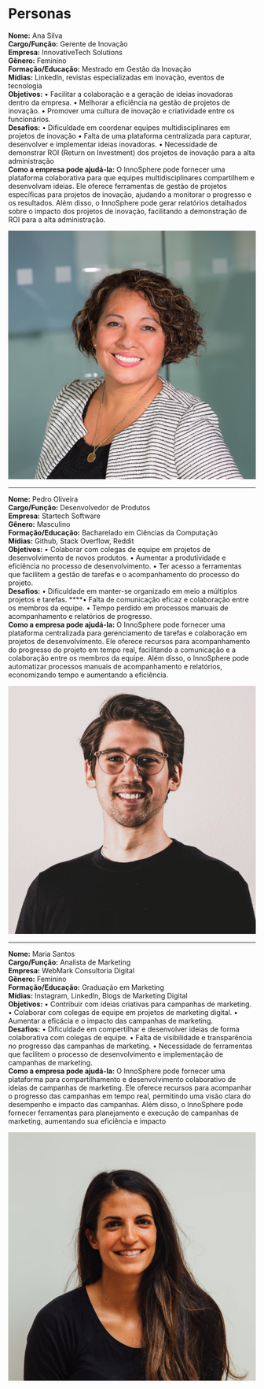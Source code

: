 # Personas

**Nome:** Ana Silva<br>
**Cargo/Função:** Gerente de Inovação<br>
**Empresa:** InnovativeTech Solutions<br>
**Gênero:** Feminino<br>
**Formação/Educação:** Mestrado em Gestão da Inovação<br>
**Mídias:** LinkedIn, revistas especializadas em inovação, eventos de tecnologia<br>
**Objetivos:** 
    • Facilitar a colaboração e a geração de ideias inovadoras dentro da empresa.
    • Melhorar a eficiência na gestão de projetos de inovação.
    • Promover uma cultura de inovação e criatividade entre os funcionários.<br>
**Desafios:**
    • Dificuldade em coordenar equipes multidisciplinares em projetos de inovação
    • Falta de uma plataforma centralizada para capturar, desenvolver e implementar ideias inovadoras.
    • Necessidade de demonstrar ROI (Return on Investment) dos projetos de inovação para a alta administração<br>
**Como a empresa pode ajudá-la:**
    O InnoSphere pode fornecer uma plataforma colaborativa para que equipes multidisciplinares compartilhem e desenvolvam ideias. Ele oferece ferramentas de gestão de projetos específicas para projetos de inovação, ajudando a monitorar o progresso e os resultados. Além disso, o InnoSphere pode gerar relatórios detalhados sobre o impacto dos projetos de inovação, facilitando a demonstração de ROI para a alta administração.

![Untitled](Personas%207297db1e7b134128af173608e19a9eda/Untitled.png)
<br>
***
**Nome:** Pedro Oliveira<br>
**Cargo/Função:** Desenvolvedor de Produtos<br>
**Empresa:** Startech Software<br>
**Gênero:** Masculino<br>
**Formação/Educação:** Bacharelado em Ciências da Computação<br>
**Mídias:** Github, Stack Overflow, Reddit<br>
**Objetivos:** 
    • Colaborar com colegas de equipe em projetos de desenvolvimento de novos produtos.
    • Aumentar a produtividade e eficiência no processo de desenvolvimento.
    • Ter acesso a ferramentas que facilitem a gestão de tarefas e o acompanhamento do processo do projeto.<br>
**Desafios:**
    • Dificuldade em manter-se organizado em meio a múltiplos projetos e tarefas.
    ****• Falta de comunicação eficaz e colaboração entre os membros da equipe.
    • Tempo perdido em processos manuais de acompanhamento e relatórios de progresso.<br>
**Como a empresa pode ajudá-la:**
    O InnoSphere pode fornecer uma plataforma centralizada para gerenciamento de tarefas e colaboração em projetos de desenvolvimento. Ele oferece recursos para acompanhamento do progresso do projeto em tempo real, facilitando a comunicação e a colaboração entre os membros da equipe. Além disso, o InnoSphere pode automatizar processos manuais de acompanhamento e relatórios, economizando tempo e aumentando a eficiência.

![Untitled](Personas%207297db1e7b134128af173608e19a9eda/Untitled%201.png)
***
**Nome:** Maria Santos<br>
**Cargo/Função:** Analista de Marketing<br>
**Empresa:** WebMark Consultoria Digital<br>
**Gênero:** Feminino<br>
**Formação/Educação:** Graduação em Marketing<br>
**Mídias:** Instagram, LinkedIn, Blogs de Marketing Digital<br>
**Objetivos:** 
    • Contribuir com ideias criativas para campanhas de marketing.
    • Colaborar com colegas de equipe em projetos de marketing digital.
    • Aumentar a eficácia e o impacto das campanhas de marketing.<br>
**Desafios:**
    • Dificuldade em compertilhar e desenvolver ideias de forma colaborativa com colegas de equipe.
    • Falta de visibilidade e transparência no progresso das campanhas de marketing.
    • Necessidade de ferramentas que facilitem o processo de desenvolvimento e implementação de campanhas de marketing.<br>
**Como a empresa pode ajudá-la:**
    O InnoSphere pode fornecer uma plataforma para compartilhamento e desenvolvimento colaborativo de ideias de campanhas de marketing. Ele oferece recursos para acompanhar o progresso das campanhas em tempo real, permitindo uma visão clara do desempenho e impacto das campanhas. Além disso, o InnoSphere pode fornecer ferramentas para planejamento e execução de campanhas de marketing, aumentando sua eficiência e impacto


![Untitled](Personas%207297db1e7b134128af173608e19a9eda/Untitled%202.png)
